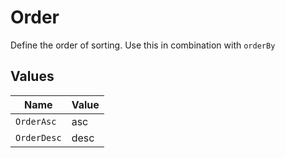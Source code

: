 # Order

Define the order of sorting. Use this in combination with `orderBy`


## Values

| Name        | Value       |
| ----------- | ----------- |
| `OrderAsc`  | asc         |
| `OrderDesc` | desc        |